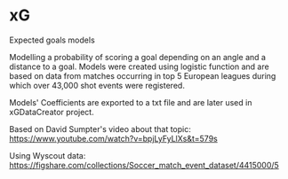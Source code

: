 # xG
Expected goals models


Modelling a probability of scoring a goal depending on an angle and a distance to a goal. Models were created using logistic function and are based on data from matches occurring in top 5 European leagues during which over 43,000 shot events were registered.

Models' Coefficients are exported to a txt file and are later used in xGDataCreator project.

Based on David Sumpter's video about that topic: https://www.youtube.com/watch?v=bpjLyFyLlXs&t=579s

Using Wyscout data: https://figshare.com/collections/Soccer_match_event_dataset/4415000/5
